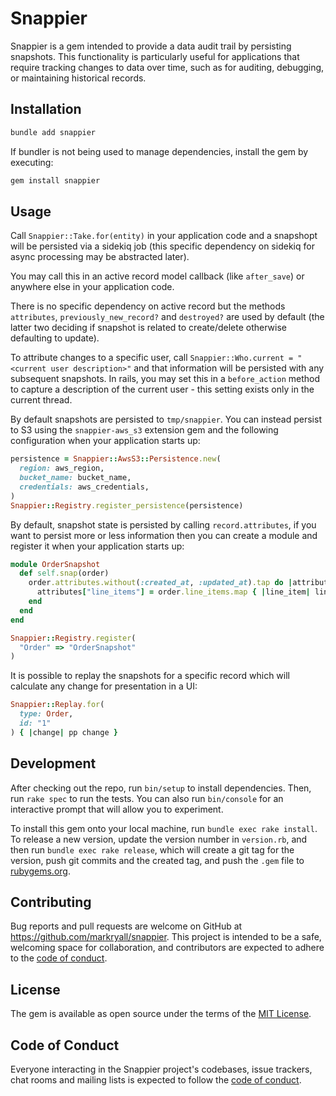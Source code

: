 # Snappier

Snappier is a gem intended to provide a data audit trail by persisting snapshots. This functionality is particularly useful for applications that require tracking changes to data over time, such as for auditing, debugging, or maintaining historical records.

## Installation

```bash
bundle add snappier
```

If bundler is not being used to manage dependencies, install the gem by executing:

```bash
gem install snappier
```

## Usage

Call `Snappier::Take.for(entity)` in your application code and a snapshopt will be persisted via a
sidekiq job (this specific dependency on sidekiq for async processing may be abstracted later).

You may call this in an active record model callback (like `after_save`) or anywhere else in your application code.

There is no specific dependency on active record but the methods `attributes`, `previously_new_record?` and
`destroyed?` are used by default (the latter two deciding if snapshot is related to create/delete otherwise
defaulting to update).

To attribute changes to a specific user, call `Snappier::Who.current = "<current user description>"` and that
information will be persisted with any subsequent snapshots.  In rails, you may set this in a `before_action`
method to capture a description of the current user - this setting exists only in the current thread.

By default snapshots are persisted to `tmp/snappier`.  You can instead persist to S3 using the `snappier-aws_s3`
extension gem and the following configuration when your application starts up:

```ruby
persistence = Snappier::AwsS3::Persistence.new(
  region: aws_region,
  bucket_name: bucket_name,
  credentials: aws_credentials,
)
Snappier::Registry.register_persistence(persistence)
```

By default, snapshot state is persisted by calling `record.attributes`, if you want to persist more or less
information then you can create a module and register it when your application starts up:

```ruby
module OrderSnapshot
  def self.snap(order)
    order.attributes.without(:created_at, :updated_at).tap do |attributes|
      attributes["line_items"] = order.line_items.map { |line_item| line_item.attributes }
    end
  end
end

Snappier::Registry.register(
  "Order" => "OrderSnapshot"
)
```

It is possible to replay the snapshots for a specific record which will calculate any change for presentation
in a UI:

```ruby
Snappier::Replay.for(
  type: Order,
  id: "1"
) { |change| pp change }
```

## Development

After checking out the repo, run `bin/setup` to install dependencies. Then, run `rake spec` to run the tests. You can also run `bin/console` for an interactive prompt that will allow you to experiment.

To install this gem onto your local machine, run `bundle exec rake install`. To release a new version, update the version number in `version.rb`, and then run `bundle exec rake release`, which will create a git tag for the version, push git commits and the created tag, and push the `.gem` file to [rubygems.org](https://rubygems.org).

## Contributing

Bug reports and pull requests are welcome on GitHub at https://github.com/markryall/snappier. This project is intended to be a safe, welcoming space for collaboration, and contributors are expected to adhere to the [code of conduct](https://github.com/markryall/snappier/blob/main/CODE_OF_CONDUCT.md).

## License

The gem is available as open source under the terms of the [MIT License](https://opensource.org/licenses/MIT).

## Code of Conduct

Everyone interacting in the Snappier project's codebases, issue trackers, chat rooms and mailing lists is expected to follow the [code of conduct](https://github.com/markryall/snappier/blob/main/CODE_OF_CONDUCT.md).
